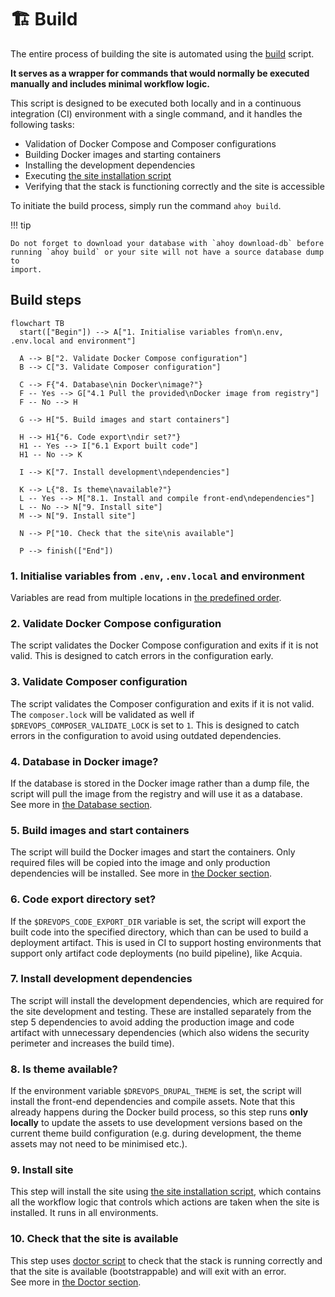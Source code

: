 # 🏗️ Build

The entire process of building the site is automated using the [build](../../../../scripts/drevops/build.sh)
script.

**It serves as a wrapper for commands that would normally be
executed manually and includes minimal workflow logic.**

This script is designed to be executed both locally and in a continuous
integration (CI) environment with a single command, and it handles the following
tasks:

- Validation of Docker Compose and Composer configurations
- Building Docker images and starting containers
- Installing the development dependencies
- Executing [the site installation script](../../../../scripts/drevops/drupal-install-site.sh)
- Verifying that the stack is functioning correctly and the site is
   accessible

To initiate the build process, simply run the command `ahoy build`.

!!! tip

    Do not forget to download your database with `ahoy download-db` before
    running `ahoy build` or your site will not have a source database dump to
    import.

## Build steps

```mermaid
flowchart TB
  start(["Begin"]) --> A["1. Initialise variables from\n.env, .env.local and environment"]

  A --> B["2. Validate Docker Compose configuration"]
  B --> C["3. Validate Composer configuration"]

  C --> F{"4. Database\nin Docker\nimage?"}
  F -- Yes --> G["4.1 Pull the provided\nDocker image from registry"]
  F -- No --> H

  G --> H["5. Build images and start containers"]

  H --> H1{"6. Code export\ndir set?"}
  H1 -- Yes --> I["6.1 Export built code"]
  H1 -- No --> K

  I --> K["7. Install development\ndependencies"]

  K --> L{"8. Is theme\navailable?"}
  L -- Yes --> M["8.1. Install and compile front-end\ndependencies"]
  L -- No --> N["9. Install site"]
  M --> N["9. Install site"]

  N --> P["10. Check that the site\nis available"]

  P --> finish(["End"])
```

### 1. Initialise variables from `.env`, `.env.local` and environment

   Variables are read from multiple locations in [the predefined order](/tools/variables/#Override-order-bottom-values-win).

### 2. Validate Docker Compose configuration

   The script validates the Docker Compose configuration and exits if it is not
   valid. This is designed to catch errors in the configuration early.

### 3. Validate Composer configuration

   The script validates the Composer configuration and exits if it is not valid.
   The `composer.lock` will be validated as well if `$DREVOPS_COMPOSER_VALIDATE_LOCK`
   is set to `1`. This is designed to catch errors in the configuration to avoid
   using outdated dependencies.

### 4. Database in Docker image?

   If the database is stored in the Docker image rather than a dump file, the
   script will pull the image from the registry and will use it as a database.<br />
   See more in [the Database section](/tools/database/#Database-in-Docker-image).

### 5. Build images and start containers

   The script will build the Docker images and start the containers.
   Only required files will be copied into the image and only production
   dependencies will be installed. See more in [the Docker section](/tools/docker/overview).

### 6. Code export directory set?

   If the `$DREVOPS_CODE_EXPORT_DIR` variable is set, the script will export the
   built code into the specified directory, which than can be used to build a
   deployment artifact. This is used in CI to support hosting environments
   that support only artifact code deployments (no build pipeline), like Acquia.

### 7. Install development dependencies

   The script will install the development dependencies, which are required for
   the site development and testing. These are installed separately from the
   step 5 dependencies to avoid adding the production image and code artifact
   with unnecessary dependencies (which also widens the security perimeter and
   increases the build time).

### 8. Is theme available?

   If the environment variable `$DREVOPS_DRUPAL_THEME` is set, the script will
   install the front-end dependencies and compile assets. Note that this already
   happens during the Docker build process, so this step runs **only locally**
   to update the assets to use development versions based on the current theme
   build configuration (e.g. during development, the theme assets may not need
   to be minimised etc.).

### 9. Install site

   This step will install the site using [the site installation script](../../../../scripts/drevops/drupal-install-site.sh),
   which contains all the workflow logic that controls which actions are taken
   when the site is installed. It runs in all environments.

### 10. Check that the site is available

   This step uses [doctor script](../../../../scripts/drevops/doctor.sh) to
   check that the stack is running correctly and that the site is available
   (bootstrappable) and will exit with an error.<br />
   See more in [the Doctor section](/tools/doctor).
